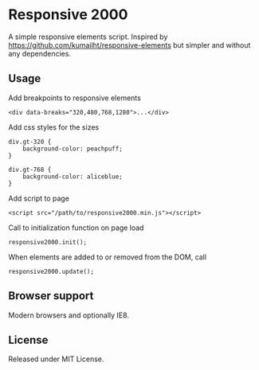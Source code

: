 # Responsive 2000

A simple responsive elements script. Inspired by https://github.com/kumailht/responsive-elements but simpler and without any dependencies.

## Usage

Add breakpoints to responsive elements

    <div data-breaks="320,480,768,1280">...</div>

Add css styles for the sizes

    div.gt-320 {
    	background-color: peachpuff;
    }

    div.gt-768 {
    	background-color: aliceblue;
    }

Add script to page

    <script src="/path/to/responsive2000.min.js"></script>

Call to initialization function on page load

    responsive2000.init();

When elements are added to or removed from the DOM, call

    responsive2000.update();

## Browser support

Modern browsers and optionally IE8.

## License

Released under MIT License.
